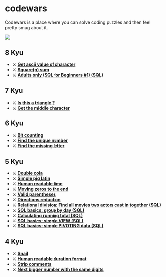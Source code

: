 # codewars
Codewars is a place where you can solve coding puzzles and then feel pretty smug about it.

[<img src="https://www.codewars.com/users/candrasaputra/badges/large">](https://www.codewars.com/users/candrasaputra/)

## 8 Kyu
- :crossed_swords:
[**Get ascii value of character**](8kyu/getAsciiValueOfCharacter.js)
- :crossed_swords:
[**Square(n) sum**](8kyu/squareSum.js)
- :crossed_swords:
[**Adults only (SQL for Beginners #1) (SQL)**](8kyu/adultsOnly.sql)

## 7 Kyu
- :crossed_swords:
[**Is this a triangle ?**](7kyu/isThisATriangle.js)
- :crossed_swords:
[**Get the middle character**](7kyu/getMiddleCharacter.js)

## 6 Kyu
- :crossed_swords:
[**Bit counting**](6kyu/bitCounting.js)
- :crossed_swords:
[**Find the unique number**](6kyu/findUniqueNumber.js)
- :crossed_swords:
[**Find the missing letter**](6kyu/findTheMissingLetter.js)

## 5 Kyu
- :crossed_swords:
[**Double cola**](5kyu/doubleCola.js)
- :crossed_swords:
[**Simple pig latin**](5kyu/simplePigLatin.js)
- :crossed_swords:
[**Human readable time**](5kyu/humanReadableTime.js)
- :crossed_swords:
[**Moving zeros to the end**](5kyu/movingZerosToTheEnd.js)
- :crossed_swords:
[**Valid parentheses**](5kyu/validParentheses.js)
- :crossed_swords:
[**Directions reduction**](5kyu/directionsReduction.js)
- :crossed_swords:
[**Relational division: Find all movies two actors cast in together (SQL)**](5kyu/findAllMovies.sql)
- :crossed_swords:
[**SQL basics: group by day (SQL)**](5kyu/sqlBasicsGroupByDay.sql)
- :crossed_swords:
[**Calculating running total (SQL)**](5kyu/calculatingRunningTotal.sql)
- :crossed_swords:
[**SQL basics: simple VIEW (SQL)**](5kyu/sqlBasicsSimpleVIEW.sql)
- :crossed_swords:
[**SQL basics: simple PIVOTING data (SQL)**](5kyu/sqlBasicsSimplePIVOTINGdata.sql)

## 4 Kyu
- :crossed_swords:
[**Snail**](4kyu/snail.js)
- :crossed_swords:
[**Human readable duration format**](4kyu/humanReadableDurationFormat.js)
- :crossed_swords:
[**Strip comments**](4kyu/stripComments.js)
- :crossed_swords:
[**Next bigger number with the same digits**](4kyu/nextBiggerNumber.js)